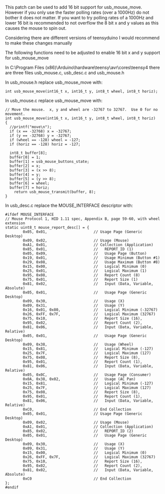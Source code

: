 This patch can be used to add 16 bit support for usb_mouse_move. However if you only use the faster polling rates (over a 1000Hz) do not bother it does not matter.
If you want to try polling rates of a 1000Hz and lower 16 bit is recommended to not overflow the 8 bit x and y values as this causes the mouse to spin out.

Considering there are different versions of teensyduino I would recommend to make these changes manually

The following functions need to be adjusted to enable 16 bit x and y support for usb_mouse_move

In C:\Program Files (x86)\Arduino\hardware\teensy\avr\cores\teensy4 there are three files usb_mouse.c, usb_desc.c and usb_mouse.h

In usb_mouse.h replace usb_mouse_move with:
```
int usb_mouse_move(int16_t x, int16_t y, int8_t wheel, int8_t horiz);
```
In usb_mouse.c replace usb_mouse_move with:
```
// Move the mouse.  x, y and wheel are -32767 to 32767.  Use 0 for no movement.
int usb_mouse_move(int16_t x, int16_t y, int8_t wheel, int8_t horiz)
{
  //printf("move\n");
  if (x == -32768) x = -32767;
  if (y == -32768) y = -32767;
  if (wheel == -128) wheel = -127;
  if (horiz == -128) horiz = -127;
  
  int8_t buffer[8];
  buffer[0] = 1;
  buffer[1] = usb_mouse_buttons_state;
  buffer[2] = x;
  buffer[3] = (x >> 8);
  buffer[4] = y;
  buffer[5] = (y >> 8);
  buffer[6] = wheel;
  buffer[7] = horiz; 
	return usb_mouse_transmit(buffer, 8);
}
```
In usb_desc.c replace the MOUSE_INTERFACE descriptor with:
```
#ifdef MOUSE_INTERFACE
// Mouse Protocol 1, HID 1.11 spec, Appendix B, page 59-60, with wheel extension
static uint8_t mouse_report_desc[] = {
        0x05, 0x01,                     // Usage Page (Generic Desktop)
        0x09, 0x02,                     // Usage (Mouse)
        0xA1, 0x01,                     // Collection (Application)
        0x85, 0x01,                     //   REPORT_ID (1)
        0x05, 0x09,                     //   Usage Page (Button)
        0x19, 0x01,                     //   Usage Minimum (Button #1)
        0x29, 0x08,                     //   Usage Maximum (Button #8)
        0x15, 0x00,                     //   Logical Minimum (0)
        0x25, 0x01,                     //   Logical Maximum (1)
        0x95, 0x08,                     //   Report Count (8)
        0x75, 0x01,                     //   Report Size (1)
        0x81, 0x02,                     //   Input (Data, Variable, Absolute)
        0x05, 0x01,                     //   Usage Page (Generic Desktop)
        0x09, 0x30,                     //   Usage (X)
        0x09, 0x31,                     //   Usage (Y)
        0x16, 0x01, 0x80,               //   Logical Minimum (-32767)
        0x26, 0xFF, 0x7F,               //   Logical Maximum (32767)
        0x75, 0x10,                     //   Report Size (16),
        0x95, 0x02,                     //   Report Count (2),
        0x81, 0x06,                     //   Input (Data, Variable, Relative)
        0x05, 0x01,                     //   Usage Page (Generic Desktop)
        0x09, 0x38,                     //   Usage (Wheel)
        0x15, 0x81,                     //   Logical Minimum (-127)
        0x25, 0x7F,                     //   Logical Maximum (127)
        0x75, 0x08,                     //   Report Size (8),
        0x95, 0x01,                     //   Report Count (1),
        0x81, 0x06,                     //   Input (Data, Variable, Relative)
        0x05, 0x0C,                     //   Usage Page (Consumer)
        0x0A, 0x38, 0x02,               //   Usage (AC Pan)
        0x15, 0x81,                     //   Logical Minimum (-127)
        0x25, 0x7F,                     //   Logical Maximum (127)
        0x75, 0x08,                     //   Report Size (8),
        0x95, 0x01,                     //   Report Count (1),
        0x81, 0x06,                     //   Input (Data, Variable, Relative)
        0xC0,                           // End Collection
        0x05, 0x01,                     // Usage Page (Generic Desktop)
        0x09, 0x02,                     // Usage (Mouse)
        0xA1, 0x01,                     // Collection (Application)
        0x85, 0x02,                     //   REPORT_ID (2)
        0x05, 0x01,                     //   Usage Page (Generic Desktop)
        0x09, 0x30,                     //   Usage (X)
        0x09, 0x31,                     //   Usage (Y)
        0x15, 0x00,                     //   Logical Minimum (0)
        0x26, 0xFF, 0x7F,               //   Logical Maximum (32767)
        0x75, 0x10,                     //   Report Size (16),
        0x95, 0x02,                     //   Report Count (2),
        0x81, 0x02,                     //   Input (Data, Variable, Absolute)
        0xC0                            // End Collection
};
#endif
```
